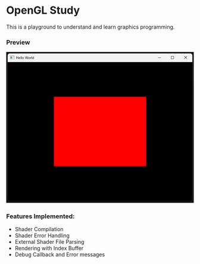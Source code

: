 # OpenGL Study
This is a playground to understand and learn graphics programming.

### Preview
![Preview.png](ReadMeImages%2FPreview.png)

### Features Implemented:
- Shader Compilation
- Shader Error Handling
- External Shader File Parsing
- Rendering with Index Buffer
- Debug Callback and Error messages
